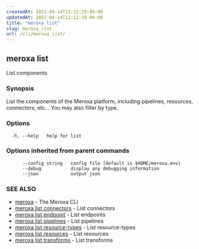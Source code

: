 ```yaml
---
createdAt: 2021-04-14T11:12:19-04:00
updatedAt: 2021-04-14T11:12:19-04:00
title: "meroxa list"
slug: meroxa_list
url: /cli/meroxa_list/
---
```

## meroxa list

List components

### Synopsis

List the components of the Meroxa platform, including pipelines,
 resources, connectors, etc... You may also filter by type.

### Options

```
  -h, --help   help for list
```

### Options inherited from parent commands

```
      --config string   config file (default is $HOME/meroxa.env)
      --debug           display any debugging information
      --json            output json
```

### SEE ALSO

* [meroxa](meroxa)	 - The Meroxa CLI
* [meroxa list connectors](meroxa_list_connectors)	 - List connectors
* [meroxa list endpoint](meroxa_list_endpoint)	 - List endpoints
* [meroxa list pipelines](meroxa_list_pipelines)	 - List pipelines
* [meroxa list resource-types](meroxa_list_resource-types)	 - List resource-types
* [meroxa list resources](meroxa_list_resources)	 - List resources
* [meroxa list transforms](meroxa_list_transforms)	 - List transforms

